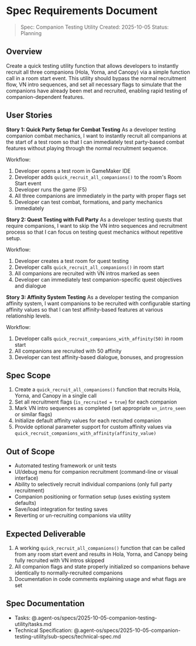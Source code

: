 # Spec Requirements Document

> Spec: Companion Testing Utility
> Created: 2025-10-05
> Status: Planning

## Overview

Create a quick testing utility function that allows developers to instantly recruit all three companions (Hola, Yorna, and Canopy) via a simple function call in a room start event. This utility should bypass the normal recruitment flow, VN intro sequences, and set all necessary flags to simulate that the companions have already been met and recruited, enabling rapid testing of companion-dependent features.

## User Stories

**Story 1: Quick Party Setup for Combat Testing**
As a developer testing companion combat mechanics, I want to instantly recruit all companions at the start of a test room so that I can immediately test party-based combat features without playing through the normal recruitment sequence.

Workflow:
1. Developer opens a test room in GameMaker IDE
2. Developer adds `quick_recruit_all_companions()` to the room's Room Start event
3. Developer runs the game (F5)
4. All three companions are immediately in the party with proper flags set
5. Developer can test combat, formations, and party mechanics immediately

**Story 2: Quest Testing with Full Party**
As a developer testing quests that require companions, I want to skip the VN intro sequences and recruitment process so that I can focus on testing quest mechanics without repetitive setup.

Workflow:
1. Developer creates a test room for quest testing
2. Developer calls `quick_recruit_all_companions()` in room start
3. All companions are recruited with VN intros marked as seen
4. Developer can immediately test companion-specific quest objectives and dialogue

**Story 3: Affinity System Testing**
As a developer testing the companion affinity system, I want companions to be recruited with configurable starting affinity values so that I can test affinity-based features at various relationship levels.

Workflow:
1. Developer calls `quick_recruit_companions_with_affinity(50)` in room start
2. All companions are recruited with 50 affinity
3. Developer can test affinity-based dialogue, bonuses, and progression

## Spec Scope

1. Create a `quick_recruit_all_companions()` function that recruits Hola, Yorna, and Canopy in a single call
2. Set all recruitment flags (`is_recruited = true`) for each companion
3. Mark VN intro sequences as completed (set appropriate `vn_intro_seen` or similar flags)
4. Initialize default affinity values for each recruited companion
5. Provide optional parameter support for custom affinity values via `quick_recruit_companions_with_affinity(affinity_value)`

## Out of Scope

- Automated testing framework or unit tests
- UI/debug menu for companion recruitment (command-line or visual interface)
- Ability to selectively recruit individual companions (only full party recruitment)
- Companion positioning or formation setup (uses existing system defaults)
- Save/load integration for testing saves
- Reverting or un-recruiting companions via utility

## Expected Deliverable

1. A working `quick_recruit_all_companions()` function that can be called from any room start event and results in Hola, Yorna, and Canopy being fully recruited with VN intros skipped
2. All companion flags and state properly initialized so companions behave identically to normally-recruited companions
3. Documentation in code comments explaining usage and what flags are set

## Spec Documentation

- Tasks: @.agent-os/specs/2025-10-05-companion-testing-utility/tasks.md
- Technical Specification: @.agent-os/specs/2025-10-05-companion-testing-utility/sub-specs/technical-spec.md

